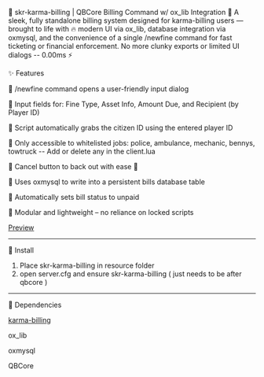 💸 skr-karma-billing | QBCore Billing Command w/ ox_lib Integration 💼
A sleek, fully standalone billing system designed for karma-billing users — brought to life with 🔥 modern UI via ox_lib, database integration via oxmysql, and the convenience of a single /newfine command for fast ticketing or financial enforcement. No more clunky exports or limited UI dialogs -- 0.00ms ⚡

✨ Features

🔹 /newfine command opens a user-friendly input dialog

🔹 Input fields for: Fine Type, Asset Info, Amount Due, and Recipient (by Player ID)

🔹 Script automatically grabs the citizen ID using the entered player ID

🔹 Only accessible to whitelisted jobs: police, ambulance, mechanic, bennys, towtruck -- Add or delete any in the client.lua

🔹 Cancel button to back out with ease 🛑

🔹 Uses oxmysql to write into a persistent bills database table

🔹 Automatically sets bill status to unpaid

🔹 Modular and lightweight – no reliance on locked scripts

[  Preview](https://streamable.com/2mni0p)

----------------------------------------------------------------

🔧 Install
  1. Place skr-karma-billing in resource folder
  2. open server.cfg and ensure skr-karma-billing ( just needs to be after qbcore )

----------------------------------------------------------------

🔧 Dependencies


[karma-billing](https://karmadevelopments.shop/product/billing-invoices-system)

ox_lib


oxmysql


QBCore

